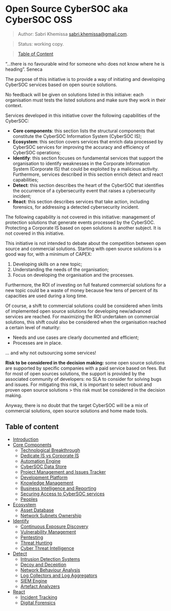 # Open Source CyberSOC aka CyberSOC OSS
>Author: Sabri Khemissa sabri.khemissa@gmail.com.

>Status: working copy.

>[Table of Content](https://github.com/skhemissa/Open-Source-CyberSOC#table-of-content)

“...there is no favourable wind for someone who does not know where he is heading”. Seneca

The purpose of this initiative is to provide a way of initiating and developing CyberSOC services based on open source solutions.

No feedback will be given on solutions listed in this initiaive: each organisation must tests the listed solutions and make sure they work in their context.

Services developed in this initiative cover the following capabilities of the CyberSOC:
- **Core components**: this section lists the structural components that constitute the CyberSOC Information System (CyberSOC IS);
- **Ecosystem**: this section covers services that enrich data processed by CyberSOC services for improving the accuracy and efficiency of CyberSOC operations;
- **Identify**: this section focuses on fundamental services that support the organisation to identify weaknesses in the Corporate Information System (Corporate IS) that could be exploited by a malicious activity. Furthermore, services described in this section enrich detect and react capabilities;
- **Detect**: this section describes the heart of the CyberSOC that identifies the occurrence of a cybersecurity event that raises a cybersecurity incident;
- **React**: this section describes services that take action, including forensics, for addressing a detected cybersecurity incident.

The following capability is not covered in this initiative: management of protection solutions that generate events processed by the CyberSOC. Protecting a Corporate IS based on open solutions is another subject. It is not covered in this initiative.

This initiative is not intended to debate about the competition between open source and commercial solutions. Starting with open source solutions is a good way for, with a minimum of CAPEX: 
1. Developing skills on a new topic;
2. Understanding the needs of the organisation;
3. Focus on developing the organisation and the processes.

Furthermore, the ROI of investing on full featured commercial solutions for a new topic could be a waste of money because few tens of percent of its capacities are used during a long time.

Of course, a shift to commercial solutions could be considered when limits of implemented open source solutions for developing new/advanced services are reached. For maximizing the ROI undertaken on commercial solutions, this shift could also be considered when the organisation reached a certain level of maturity:
- Needs and use cases are clearly documented and efficient;
- Processes are in place.

... and why not outsourcing some services!

**Risk to be considered in the decision making:** some open source solutions are supported by specific companies with a paid service based on fees. But for most of open sources solutions, the support is provided by the associated community of developers: no SLA to consider for solving bugs and issues. For mitigating this risk, it is important to select robust and proven open source solutions > this risk must be considered in the decision making.

Anyway, there is no doubt that the target CyberSOC will be a mix of commercial solutions, open source solutions and home made tools.

## Table of content
* [Introduction](https://github.com/skhemissa/Open-Source-CyberSOC/blob/main/README.md)
* [Core Components](https://github.com/skhemissa/Open-Source-CyberSOC/blob/main/01_Core_Components.md)
  * [Technological Breakthrough](https://github.com/skhemissa/Open-Source-CyberSOC/blob/main/01_Core_Components.md#technological-breakthrough)
  * [Dedicate IS vs Corporate IS](https://github.com/skhemissa/Open-Source-CyberSOC/blob/main/01_Core_Components.md#dedicate-is-vs-corporate-is)
  * [Automation Engine](https://github.com/skhemissa/Open-Source-CyberSOC/blob/main/01_Core_Components.md#automation-engine)
  * [CyberSOC Data Store](https://github.com/skhemissa/Open-Source-CyberSOC/blob/main/01_Core_Components.md#cybersoc-data-store)
  * [Project Management and Issues Tracker](https://github.com/skhemissa/Open-Source-CyberSOC/blob/main/01_Core_Components.md#project-management-and-issues-tracker)
  * [Development Platform](https://github.com/skhemissa/Open-Source-CyberSOC/blob/main/01_Core_Components.md#development-platform)
  * [Knowledge Management](https://github.com/skhemissa/Open-Source-CyberSOC/blob/main/01_Core_Components.md#knowledge-management)
  * [Business Intelligence and Reporting](https://github.com/skhemissa/Open-Source-CyberSOC/blob/main/01_Core_Components.md#business-intelligence-and-reporting)
  * [Securing Access to CyberSOC services](https://github.com/skhemissa/Open-Source-CyberSOC/blob/main/01_Core_Components.md#securing-access-to-cybersoc-services)
  * [Peoples](https://github.com/skhemissa/Open-Source-CyberSOC/blob/main/01_Core_Components.md#peoples)
* [Ecosystem](https://github.com/skhemissa/Open-Source-CyberSOC/blob/main/02_Ecosystem.md)
  * [Asset Database](https://github.com/skhemissa/Open-Source-CyberSOC/blob/main/02_Ecosystem.md#asset-database)
  * [Network Subnets Ownership](https://github.com/skhemissa/Open-Source-CyberSOC/blob/main/02_Ecosystem.md#network-subnets-ownership)
* [Identify](https://github.com/skhemissa/Open-Source-CyberSOC/blob/main/03_Identify.md)
  * [Continuous Exposure Discovery](https://github.com/skhemissa/Open-Source-CyberSOC/blob/main/03_Identify.md#continuous-exposure-discovery)
  * [Vulnerability Management](https://github.com/skhemissa/Open-Source-CyberSOC/blob/main/03_Identify.md#vulnerability-management)
  * [Pentesting](https://github.com/skhemissa/Open-Source-CyberSOC/blob/main/03_Identify.md#pentesting)
  * [Threat Hunting](https://github.com/skhemissa/Open-Source-CyberSOC/blob/main/03_Identify.md#threat-hunting)
  * [Cyber Threat Intelligence](https://github.com/skhemissa/Open-Source-CyberSOC/blob/main/03_Identify.md#cyber-threat-intelligence)
* [Detect](https://github.com/skhemissa/Open-Source-CyberSOC/blob/main/04_Detect.md)
  * [Intrusion Detection Systems](https://github.com/skhemissa/Open-Source-CyberSOC/blob/main/04_Detect.md#intrusion-detection-systems)
  * [Decoy and Deception](https://github.com/skhemissa/Open-Source-CyberSOC/blob/main/04_Detect.md#decoy-and-deception)
  * [Network Behaviour Analysis](https://github.com/skhemissa/Open-Source-CyberSOC/blob/main/04_Detect.md#network-behaviour-analysis)
  * [Log Collectors and Log Aggregators](https://github.com/skhemissa/Open-Source-CyberSOC/blob/main/04_Detect.md#log-collectors-and-log-aggregators)
  * [SIEM Engine](https://github.com/skhemissa/Open-Source-CyberSOC/blob/main/04_Detect.md#siem-engine)
  * [Artefact Analyzers](https://github.com/skhemissa/Open-Source-CyberSOC/blob/main/04_Detect.md#artefact-analyzers)
* [React](https://github.com/skhemissa/Open-Source-CyberSOC/blob/main/05_React.md)
  * [Incident Tracking](https://github.com/skhemissa/Open-Source-CyberSOC/blob/main/05_React.md#incident-tracking)
  * [Digital Forensics](https://github.com/skhemissa/Open-Source-CyberSOC/blob/main/05_React.md#digital-forensics)
